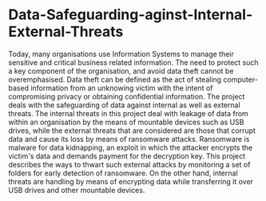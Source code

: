 # Data-Safeguarding-aginst-Internal-External-Threats

Today, many organisations use Information Systems to manage their sensitive and critical business related information. The need to
protect such a key component of the organisation, and avoid data theft cannot be overemphasised. Data theft can be defined as the act of stealing
computer-based information from an unknowing victim with the intent of compromising privacy or obtaining confidential information. The
project deals with the safeguarding of data against internal as well as external threats. The internal threats in this
project deal with leakage of data from within an organisation by the means of mountable devices such as USB drives, while the external threats
that are considered are those that corrupt data and cause its loss by means of ransomware attacks. Ransomware is malware for data kidnapping,
an exploit in which the attacker encrypts the victim's data and demands payment for the decryption key. This project describes the ways to thwart
such external attacks by monitoring a set of folders for early detection of ransomware. On the other hand, internal threats are handling by means
of encrypting data while transferring it over USB drives and other mountable devices.
